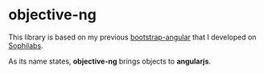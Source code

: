 # objective-ng
This library is based on my previous [bootstrap-angular](https://git.sophilabs.io/guidelines/bootstrap-angular) that I developed on [Sophilabs](https://sophilabs.co/).

As its name states, **objective-ng** brings objects to **angularjs**.
